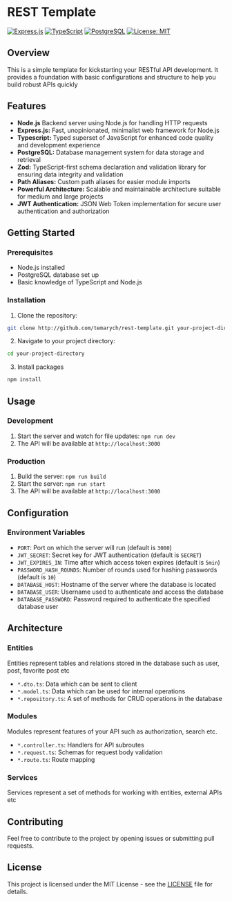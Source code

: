 # REST Template

[![Express.js](https://img.shields.io/badge/Express.js-4.18.2-blue.svg)](https://expressjs.com/)
[![TypeScript](https://img.shields.io/badge/TypeScript-5.3.2-blue.svg)](https://www.typescriptlang.org/)
[![PostgreSQL](https://img.shields.io/badge/PostgreSQL-16-blue.svg)](https://www.postgresql.org/)
[![License: MIT](https://img.shields.io/badge/License-MIT-yellow.svg)](https://opensource.org/licenses/MIT)

## Overview

This is a simple template for kickstarting your RESTful API development. It provides a foundation with basic configurations and structure to help you build robust APIs quickly

## Features

- **Node.js** Backend server using Node.js for handling HTTP requests
- **Express.js:** Fast, unopinionated, minimalist web framework for Node.js
- **Typescript:** Typed superset of JavaScript for enhanced code quality and development experience
- **PostgreSQL:** Database management system for data storage and retrieval
- **Zod:** TypeScript-first schema declaration and validation library for ensuring data integrity and validation
- **Path Aliases:** Custom path aliases for easier module imports
- **Powerful Architecture:** Scalable and maintainable architecture suitable for medium and large projects
- **JWT Authentication:** JSON Web Token implementation for secure user authentication and authorization

## Getting Started

### Prerequisites

- Node.js installed
- PostgreSQL database set up
- Basic knowledge of TypeScript and Node.js

### Installation

1. Clone the repository:
```bash
git clone http://github.com/temarych/rest-template.git your-project-directory
```

2. Navigate to your project directory:
```bash
cd your-project-directory
```

3. Install packages
```bash
npm install
```

## Usage

### Development

1. Start the server and watch for file updates: `npm run dev`
2. The API will be available at `http://localhost:3000`

### Production

1. Build the server: `npm run build`
2. Start the server: `npm run start`
3. The API will be available at `http://localhost:3000`

## Configuration

### Environment Variables

- `PORT`: Port on which the server will run (default is `3000`)
- `JWT_SECRET`: Secret key for JWT authentication (default is `SECRET`)
- `JWT_EXPIRES_IN`: Time after which access token expires (default is `5min`)
- `PASSWORD_HASH_ROUNDS`: Number of rounds used for hashing passwords (default is `10`)
- `DATABASE_HOST`: Hostname of the server where the database is located
- `DATABASE_USER`: Username used to authenticate and access the database
- `DATABASE_PASSWORD`: Password required to authenticate the specified database user

## Architecture

### Entities

Entities represent tables and relations stored in the database such as user, post, favorite post etc

- `*.dto.ts`: Data which can be sent to client
- `*.model.ts`: Data which can be used for internal operations
- `*.repository.ts`: A set of methods for CRUD operations in the database

### Modules

Modules represent features of your API such as authorization, search etc.

- `*.controller.ts`: Handlers for API subroutes
- `*.request.ts`: Schemas for request body validation
- `*.route.ts`: Route mapping

### Services

Services represent a set of methods for working with entities, external APIs etc

## Contributing

Feel free to contribute to the project by opening issues or submitting pull requests.

## License

This project is licensed under the MIT License - see the [LICENSE](LICENSE) file for details.
